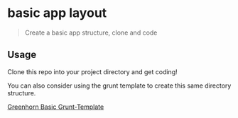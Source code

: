 # basic app layout

> Create a basic app structure, clone and code

## Usage

Clone this repo into your project directory and get coding!

You can also consider using the grunt template to create this same directory structure. 

[Greenhorn Basic Grunt-Template](https://github.com/getGreenhorn/sngbasic)